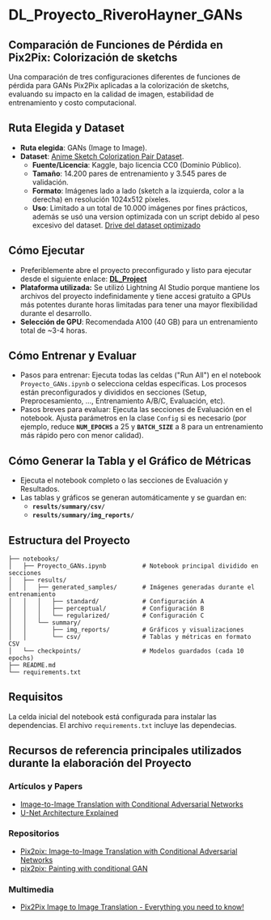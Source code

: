 # DL_Proyecto_RiveroHayner_GANs
## Comparación de Funciones de Pérdida en Pix2Pix: Colorización de sketchs

Una comparación de tres configuraciones diferentes de funciones de pérdida para GANs Pix2Pix aplicadas a la colorización de sketchs, evaluando su impacto en la calidad de imagen, estabilidad de entrenamiento y costo computacional.

## Ruta Elegida y Dataset

- **Ruta elegida**: GANs (Image to Image).
- **Dataset**: [Anime Sketch Colorization Pair Dataset](https://www.kaggle.com/datasets/ktaebum/anime-sketch-colorization-pair).
  - **Fuente/Licencia**: Kaggle, bajo licencia CC0 (Dominio Público).
  - **Tamaño**: 14.200 pares de entrenamiento y 3.545 pares de validación.
  - **Formato**: Imágenes lado a lado (sketch a la izquierda, color a la derecha) en resolución 1024x512 píxeles.
  - **Uso**: Limitado a un total de 10.000 imágenes por fines prácticos, además se usó una version optimizada con un script debido al peso excesivo del dataset. [Drive del dataset optimizado](https://drive.google.com/drive/folders/160bTiC_yAv5teC7MZu1bHrQbSG83Uh0U?usp=sharing)

## Cómo Ejecutar
- Preferiblemente abre el proyecto preconfigurado y listo para ejecutar desde el siguiente enlace: **[DL_Project](https://lightning.ai/cliche-1/slack-bot/studios/dl-project/code?source=copylink)**
- **Plataforma utilizada:** Se utilizó Lightning AI Studio porque mantiene los archivos del proyecto indefinidamente y tiene accesi gratuito a GPUs más potentes durante horas limitadas para tener una mayor flexibilidad durante el desarrollo.
- **Selección de GPU**: Recomendada A100 (40 GB) para un entrenamiento total de ~3-4 horas.

## Cómo Entrenar y Evaluar

- Pasos para entrenar: Ejecuta todas las celdas ("Run All") en el notebook `Proyecto_GANs.ipynb` o selecciona celdas específicas. Los procesos están preconfigurados y divididos en secciones (Setup, Preprocesamiento, ...,  Entrenamiento A/B/C, Evaluación, etc).
- Pasos breves para evaluar: Ejecuta las secciones de Evaluación en el notebook. Ajusta parámetros en la clase `Config` si es necesario (por ejemplo, reduce **`NUM_EPOCHS`** a 25 y **`BATCH_SIZE`** a 8 para un entrenamiento más rápido pero con menor calidad).

## Cómo Generar la Tabla y el Gráfico de Métricas

- Ejecuta el notebook completo o las secciones de Evaluación y Resultados.
- Las tablas y gráficos se generan automáticamente y se guardan en:
  - **`results/summary/csv/`**
  - **`results/summary/img_reports/`**
  
## Estructura del Proyecto

```
├── notebooks/
│   ├── Proyecto_GANs.ipynb          # Notebook principal dividido en secciones
│   ├── results/
│   │   ├── generated_samples/       # Imágenes generadas durante el entrenamiento
│   │   │   ├── standard/            # Configuración A
│   │   │   ├── perceptual/          # Configuración B
│   │   │   └── regularized/         # Configuración C
│   │   └── summary/
│   │       ├── img_reports/         # Gráficos y visualizaciones
│   │       └── csv/                 # Tablas y métricas en formato CSV
│   └── checkpoints/                 # Modelos guardados (cada 10 epochs)
├── README.md
└── requirements.txt              
```

## Requisitos

La celda inicial del notebook está configurada para instalar las dependencias. El archivo `requirements.txt` incluye las dependecias.

## Recursos de referencia principales utilizados durante la elaboración del Proyecto
### Artículos y Papers
- [Image-to-Image Translation with Conditional Adversarial Networks](https://arxiv.org/abs/1611.07004)
- [U-Net Architecture Explained](https://www.geeksforgeeks.org/machine-learning/u-net-architecture-explained/)
### Repositorios
- [Pix2pix: Image-to-Image Translation with Conditional Adversarial Networks](https://github.com/phillipi/pix2pix)
- [pix2pix: Painting with conditional GAN](https://github.com/romacka/pix2pix)
### Multimedia
- [Pix2Pix Image to Image Translation - Everything you need to know!](https://www.youtube.com/watch?v=VGNM5ou2vUE)
